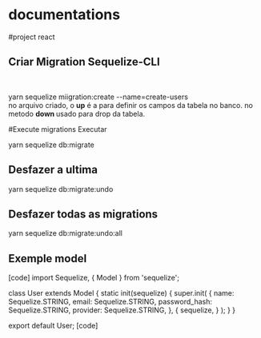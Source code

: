 # documentations

#project react 

<h2>Criar Migration Sequelize-CLI</h2> <br/>
<p>yarn sequelize miigration:create --name=create-users <br/>
  <span> no arquivo criado, o <b>up</b> é a para definir os campos da tabela no banco.
    <span> no metodo <b> down </b> usado para drop da tabela.

#Execute migrations
Executar
<p>yarn sequelize db:migrate</p>
<h2>Desfazer a ultima </h2>
<p>yarn sequelize db:migrate:undo</p>
<h2>Desfazer todas as migrations </h2>
<p>yarn sequelize db:migrate:undo:all</p>

<h2> Exemple model </h2>
[code]
import Sequelize, { Model } from 'sequelize';

class User extends Model {
  static init(sequelize) {
    super.init(
      {
        name: Sequelize.STRING,
        email: Sequelize.STRING,
        password_hash: Sequelize.STRING,
        provider: Sequelize.STRING,
      },
      {
        sequelize,
      }
    );
  }
}

export default User;
[code]

